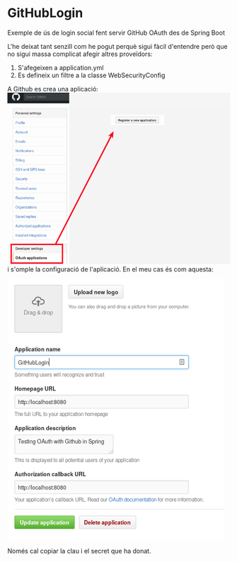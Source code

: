 # GitHubLogin
Exemple de ús de login social fent servir GitHub OAuth des de Spring Boot

L'he deixat tant senzill com he pogut perquè sigui fàcil d'entendre però que no sigui massa complicat afegir altres proveïdors:

1. S'afegeixen a application.yml
2. Es defineix un filtre a la classe WebSecurityConfig

A Github es crea una aplicació: 
![crear app](Imatges/crear-aplicacio.png)
i s'omple la configuració de l'aplicació. En el meu cas és com aquesta:

![github](Imatges/github.png)

Només cal copiar la clau i el secret que ha donat.
